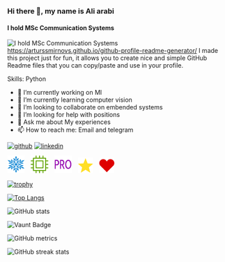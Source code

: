 ### Hi there 👋, my name is Ali arabi 
#### I hold MSc Communication Systems
![I hold MSc Communication Systems](https://arturssmirnovs.github.io/github-profile-readme-generator/images/banner.png)
https://arturssmirnovs.github.io/github-profile-readme-generator/
I made this project just for fun, it allows you to create nice and simple GitHub Readme files that you can copy/paste and use in your profile.

Skills: Python

- 🔭 I’m currently working on Ml 
- 🌱 I’m currently learning computer vision  
- 👯 I’m looking to collaborate on embended systems  
- 🤔 I’m looking for help with positions 
- 💬 Ask me about My experiences 
- 📫 How to reach me: Email and telegram 


[<img src='https://cdn.jsdelivr.net/npm/simple-icons@3.0.1/icons/github.svg' alt='github' height='40'>](https://github.com/githubusername)  [<img src='https://cdn.jsdelivr.net/npm/simple-icons@3.0.1/icons/linkedin.svg' alt='linkedin' height='40'>](https://www.linkedin.com/in/linkdinUserName/)  

<a href='https://archiveprogram.github.com/'><img src='https://raw.githubusercontent.com/acervenky/animated-github-badges/master/assets/acbadge.gif' width='40' height='40'></a> <a href='https://docs.github.com/en/developers'><img src='https://raw.githubusercontent.com/acervenky/animated-github-badges/master/assets/devbadge.gif' width='40' height='40'></a> <a href='https://github.com/pricing'><img src='https://raw.githubusercontent.com/acervenky/animated-github-badges/master/assets/pro.gif' width='40' height='40'></a> <a href='https://stars.github.com/'><img src='https://raw.githubusercontent.com/acervenky/animated-github-badges/master/assets/starbadge.gif' width='35' height='35'></a> <a href='https://docs.github.com/en/github/supporting-the-open-source-community-with-github-sponsors'><img src='https://raw.githubusercontent.com/acervenky/animated-github-badges/master/assets/sponsorbadge.gif' width='35' height='35'></a> 

[![trophy](https://github-profile-trophy.vercel.app/?username=githubusername)](https://github.com/ryo-ma/github-profile-trophy)

[![Top Langs](https://github-readme-stats.vercel.app/api/top-langs/?username=githubusername)](https://github.com/anuraghazra/github-readme-stats)

![GitHub stats](https://github-readme-stats.vercel.app/api?username=githubusername&show_icons=true&count_private=true)  

![Vaunt Badge](https://api.vaunt.dev/v1/github/entities/githubusername/contributions?format=svg&private=true)  

![GitHub metrics](https://metrics.lecoq.io/githubusername)  

![GitHub streak stats](https://streak-stats.demolab.com/?user=githubusername)  

